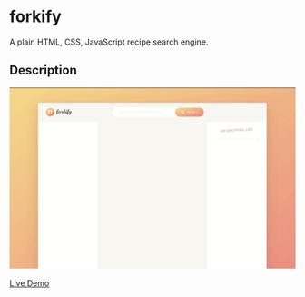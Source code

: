 # forkify
A plain HTML, CSS, JavaScript recipe search engine.

## Description
![](./pizza-rev.gif)

[Live Demo](https://numeroflip.github.io/forkify/#35477) 
